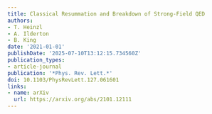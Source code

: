 ```yaml
---
title: Classical Resummation and Breakdown of Strong-Field QED
authors:
- T. Heinzl
- A. Ilderton
- B. King
date: '2021-01-01'
publishDate: '2025-07-10T13:12:15.734560Z'
publication_types:
- article-journal
publication: '*Phys. Rev. Lett.*'
doi: 10.1103/PhysRevLett.127.061601
links:
- name: arXiv
  url: https://arxiv.org/abs/2101.12111
---
```

